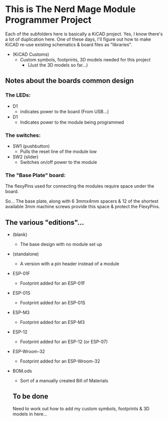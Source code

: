 # This is __The Nerd Mage Module Programmer__  Project

Each of the subfolders here is basically a KiCAD project.  Yes, I know there's a lot of duplication here.  One of these days, I'll figure out how to make KiCAD re-use existing schematics & board files as "libraries".

- (KiCAD Customs)
  - Custom symbols, footprints, 3D models needed for this project
    - (Just the 3D models so far...)

## Notes about the boards common design

### The LEDs:
- D1
  - indicates power to the board (From USB...)
- D1
  - Indicates power to the module being programmed

### The switches:
- SW1 (pushbutton)
  - Pulls the reset line of the module low
- SW2 (slider)
  - Switches on/off power to the module

### The "Base Plate" board:
The flexyPins used for connecting the modules require space under the board.

So...  The base plate, along with 6 3mmx4mm spacers & 12 of the shortest available 3mm machine screws provide this space & protect the FlexyPins.

## The various "editions"...

- (blank)
  - The base design with no module set up
- (standalone)
  - A version with a pin header instead of a module
- ESP-01F
  - Footprint added for an ESP-01F
- ESP-01S
  - Footprint added for an ESP-01S
- ESP-M3
  - Footprint added for an ESP-M3
- ESP-12
  - Footprint added for an ESP-12 (or ESP-07)
- ESP-Wroom-32
  - Footprint added for an ESP-Wroom-32
- BOM.ods
  - Sort of a manually created Bill of Materials

  ## To be done

  Need to work out how to add my custom symbols, footprints & 3D models in here...
  